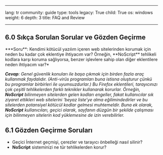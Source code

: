 

---

lang: tr
community: guide
type: tools
legacy: True
child: True
os: windows
weight: 6
depth: 3
title: FAQ and Review

---

<a name="6.0"></a>
## 6.0 Sıkça Sorulan Sorular ve Gözden Geçirme ##

<div class="background" markdown="1"> 
***Soru**: Kendimi kötücül yazılım içeren web sitelerinden korumak için neden bu kadar çok eklentiye ihtiyacım var? Örneğin, **NoScript** tehlikeli kodlara karşı koruma sağlıyorsa, benzer işlevlere sahip olan diğer eklentilere neden ihtiyacım var?*

***Cevap**: Genel güvenlik konuları ile başa çıkmak için birden fazla araç kullanmak faydalıdır. (Anti-virüs programları buna istisna oluşturur çünkü bu programlar birbirleri ile uyumsuzdurlar.) Bu Firefox eklentileri, tarayıcınızı çok çeşitli tehlikelerden farklı teknikler kullanarak korurlar. Örneğin, **NoScript** bilinmeyen sitelerden gelen kodları engeller, fakat kullanıcılar sık ziyaret ettikleri web sitelerini ‘beyaz liste’ye alma eğilimindedirler ve bu sitelerden potansiyel kötücül kodlar gelmesi muhtemeldir. Buna ek olarak, **NoScript** kullanıcıları, geçici olarak, sayfanın düzgün bir şekilde çalışması için bilinmeyen sitelerin kod yüklemesine de izin verebilirler.*

</div>


<a name="6.1"></a>
## 6.1 Gözden Geçirme Soruları ##

- Geçici İnternet geçmişi, çerezler ve tarayıcı önbelleği nasıl silinir?
- **NoScript** sisteminizi ne tür tehlikelerden korur?

